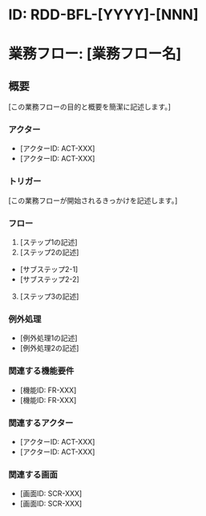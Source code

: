 # ID: RDD-BFL-[YYYY]-[NNN]

# 業務フロー: [業務フロー名]

## 概要

[この業務フローの目的と概要を簡潔に記述します。]

### アクター

- [アクターID: ACT-XXX]
- [アクターID: ACT-XXX]

### トリガー

[この業務フローが開始されるきっかけを記述します。]

### フロー

1. [ステップ1の記述]
2. [ステップ2の記述]

- [サブステップ2-1]
- [サブステップ2-2]

3. [ステップ3の記述]

### 例外処理

- [例外処理1の記述]
- [例外処理2の記述]

### 関連する機能要件

- [機能ID: FR-XXX]
- [機能ID: FR-XXX]

### 関連するアクター

- [アクターID: ACT-XXX]
- [アクターID: ACT-XXX]

### 関連する画面

- [画面ID: SCR-XXX]
- [画面ID: SCR-XXX]

